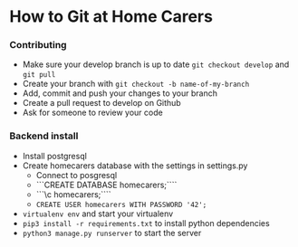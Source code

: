 # How to Git at Home Carers

### Contributing

+ Make sure your develop branch is up to date ```git checkout develop``` and ```git pull```
+ Create your branch with ```git checkout -b name-of-my-branch```
+ Add, commit and push your changes to your branch
+ Create a pull request to develop on Github
+ Ask for someone to review your code

### Backend install

+ Install postgresql
+ Create homecarers database with the settings in settings.py
    + Connect to posgresql
    + ```CREATE DATABASE homecarers;````
    + ```\c homecarers;````
    + ```CREATE USER homecarers WITH PASSWORD '42';```
+ ```virtualenv env``` and start your virtualenv
+ ```pip3 install -r requirements.txt``` to install python dependencies
+ ```python3 manage.py runserver``` to start the server

